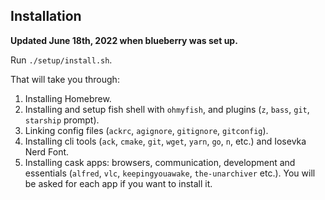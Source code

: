 ## Installation

__Updated June 18th, 2022 when blueberry was set up.__

Run `./setup/install.sh`.

That will take you through:

1. Installing Homebrew.
1. Installing and setup fish shell with `ohmyfish`, and plugins (`z`, `bass`, `git`, `starship` prompt).
1. Linking config files (`ackrc`, `agignore`, `gitignore`, `gitconfig`).
1. Installing cli tools (`ack`, `cmake`, `git`, `wget`, `yarn`, `go`, `n`, etc.) and Iosevka Nerd Font.
1. Installing cask apps: browsers, communication, development and essentials (`alfred`, `vlc`, `keepingyouawake`, `the-unarchiver` etc.). You will be asked for each app if you want to install it.